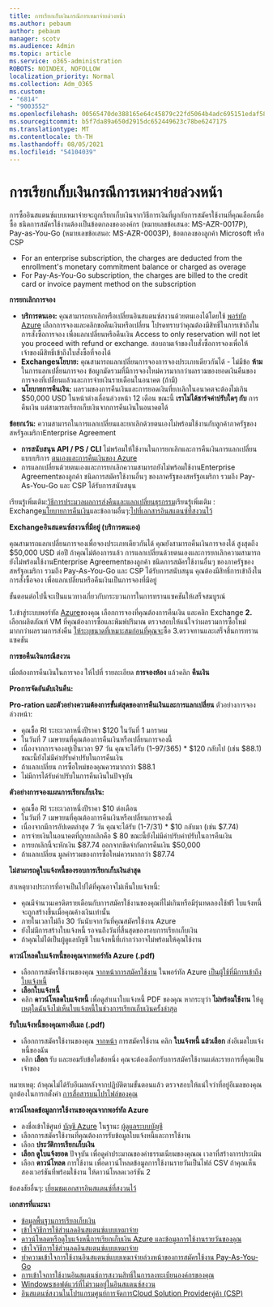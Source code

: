 ```yaml
---
title: การเรียกเก็บเงินกรณีการเหมาจ่ายล่วงหน้า
ms.author: pebaum
author: pebaum
manager: scotv
ms.audience: Admin
ms.topic: article
ms.service: o365-administration
ROBOTS: NOINDEX, NOFOLLOW
localization_priority: Normal
ms.collection: Adm_O365
ms.custom:
- "6814"
- "9003552"
ms.openlocfilehash: 00565470de388165e64c45879c22fd5064b4adc695151edaf58878f38a481ff2
ms.sourcegitcommit: b5f7da89a650d2915dc652449623c78be6247175
ms.translationtype: MT
ms.contentlocale: th-TH
ms.lasthandoff: 08/05/2021
ms.locfileid: "54104039"
---
```

# <a name="billing-for-reserved-instance-purchase"></a>การเรียกเก็บเงินกรณีการเหมาจ่ายล่วงหน้า

การซื้ออินสแตนซ์แบบเหมาจ่ายจะถูกเรียกเก็บเงินจากวิธีการเงินที่ผูกกับการสมัครใช้งานที่คุณเลือกเมื่อซื้อ ชนิดการสมัครใช้งานต้องเป็นข้อตกลงขององค์กร (หมายเลขข้อเสนอ: MS-AZR-0017P), Pay-as-You-Go (หมายเลขข้อเสนอ: MS-AZR-0003P), ข้อตกลงของลูกค้า Microsoft หรือ CSP

- For an enterprise subscription, the charges are deducted from the enrollment's monetary commitment balance or charged as overage
- For Pay-As-You-Go subscription, the charges are billed to the credit card or invoice payment method on the subscription

**การยกเลิกการจอง**

- **บริการตนเอง:** คุณสามารถยกเลิกหรือเปลี่ยนอินสแตนซ์สงวนด้วยตนเองได้โดยใช้ [พอร์ทัล Azure](https://portal.azure.com/#blade/Microsoft_Azure_Reservations/ReservationsBrowseBlade) เลือกการจองและคลิกขอคืนเงินหรือเปลี่ยน โปรดทราบว่าคุณต้องมีสิทธิ์ในการเข้าถึงใน การสั่งซื้อการจอง เพื่อแลกเปลี่ยนหรือคืนเงิน Access to only reservation will not let you proceed with refund or exchange. สอบถามเจ้าของใบสั่งซื้อการจองเพื่อให้เจ้าของมีสิทธิ์เข้าถึงใบสั่งซื้อที่จองได้
- **Exchangeนโยบาย:** คุณสามารถแลกเปลี่ยนการจองการจองประเภทเดียวกันได้ - ไม่มีข้อ **ห้าม** ในการแลกเปลี่ยนการจอง ข้อผูกมัดรวมที่มีการจองใหม่ควรมากกว่าผลรวมของยอดเงินคืนของการจองที่เปลี่ยนแล้วและการจ่ายเงินรายเดือนในอนาคต (ถ้ามี)
- **นโยบายการคืนเงิน:** ผลรวมของการคืนเงินและการยอดเงินที่ยกเลิกในอนาคตจะต้องไม่เกิน $50,000 USD ในหน้าต่างเลื่อนล่วงหน้า 12 เดือน ขณะนี้ **เราไม่ได้ชาร์จค่าปรับใดๆ กับ** การคืนเงิน แต่สามารถเรียกเก็บเงินจากการคืนเงินในอนาคตได้

**ข้อยกเว้น:** ความสามารถในการแลกเปลี่ยนและยกเลิกด้วยตนเองไม่พร้อมใช้งานกับลูกค้าภาครัฐของสหรัฐอเมริกาEnterprise Agreement

- **การสนับสนุน API / PS / CLI** ไม่พร้อมให้ใช้งานในการยกเลิกและการคืนเงินการแลกเปลี่ยนแบบบริการ [ตนเองและการคืนเงินของ Azure](https://docs.microsoft.com/azure/cost-management-billing/reservations/exchange-and-refund-azure-reservations?WT.mc_id=Portal-Microsoft_Azure_Support)
- การแลกเปลี่ยนด้วยตนเองและการยกเลิกความสามารถยังไม่พร้อมใช้งานEnterprise Agreementของลูกค้า ชนิดการสมัครใช้งานอื่นๆ ของภาครัฐของสหรัฐอเมริกา รวมถึง Pay-As-You-Go และ CSP ได้รับการสนับสนุน

เรียนรู้เพิ่มเติม:[วิธีการประมวลผลการส่งคืนและแลกเปลี่ยนธุรกรรม](https://docs.microsoft.com/azure/billing/billing-azure-reservations-self-service-exchange-and-refund?WT.mc_id=Portal-Microsoft_Azure_Support#how-return-and-exchange-transactions-are-processed)เรียนรู้เพิ่มเติม : Exchange[นโยบายการคืนเงิน](https://docs.microsoft.com/azure/billing/billing-azure-reservations-self-service-exchange-and-refund?WT.mc_id=Portal-Microsoft_Azure_Support#exchange-policies)และข้อถามอื่นๆ:[ไปที่เอกสารอินสแตนซ์ที่สงวนไว้](https://docs.microsoft.com/azure/billing/billing-save-compute-costs-reservations?WT.mc_id=Portal-Microsoft_Azure_Support)

**Exchangeอินสแตนซ์สงวนที่มีอยู่ (บริการตนเอง)**

คุณสามารถแลกเปลี่ยนการจองเพื่อจองประเภทเดียวกันได้ คุณยังสามารถคืนเงินการจองได้ สูงสุดถึง $50,000 USD ต่อปี ถ้าคุณไม่ต้องการแล้ว การแลกเปลี่ยนด้วยตนเองและการยกเลิกความสามารถยังไม่พร้อมใช้งานEnterprise Agreementของลูกค้า ชนิดการสมัครใช้งานอื่นๆ ของภาครัฐของสหรัฐอเมริกา รวมถึง Pay-As-You-Go และ CSP ได้รับการสนับสนุน คุณต้องมีสิทธิ์การเข้าถึงใน การสั่งซื้อจอง เพื่อแลกเปลี่ยนหรือคืนเงินเป็นการจองที่มีอยู่

ขั้นตอนต่อไปนี้จะเป็นแนวทางเกี่ยวกับกระบวนการในการทรานแซคชันให้เสร็จสมบูรณ์

1.เข้าสู่ระบบพอร์ทัล [Azure](https://portal.azure.com/#blade/Microsoft_Azure_Reservations/ReservationsBrowseBlade)ของคุณ เลือกการจองที่คุณต้องการคืนเงิน และคลิก Exchange **2.** เลือกผลิตภัณฑ์ VM ที่คุณต้องการซื้อและพิมพ์ปริมาณ ตรวจสอบให้แน่ใจว่าผลรวมการซื้อใหม่มากกว่าผลรวมการส่งคืน [ให้ระบุขนาดที่เหมาะสมก่อนที่คุณจะ](https://docs.microsoft.com/azure/virtual-machines/windows/prepay-reserved-vm-instances?WT.mc_id=Portal-Microsoft_Azure_Support#determine-the-right-vm-size-before-you-buy)ซื้อ
3.ตรวจทานและเสร็จสิ้นการทรานแซคชัน

**การขอคืนเงินกรณีสงวน**

เมื่อต้องการคืนเงินในการจอง ให้ไปที่ รายละเอียด **การจองห้อง** แล้วคลิก **คืนเงิน**

**Proการจัดอันดับเงินคืน:**

**Pro-ration และตัวอย่างความต้องการขั้นต่สุดของการคืนเงินและการแลกเปลี่ยน** ตัวอย่างการจองล่วงหน้า:

- คุณซื้อ RI ระยะเวลาหนึ่งปีราคา $120 ในวันที่ 1 มกราคม
- ในวันที่ 7 เมษายนที่คุณต้องการคืนเงินหรือเปลี่ยนการจองนี้
- เนื่องจากการจองอยู่เป็นเวลา 97 วัน คุณจะได้รับ (1-97/365) * $120 กลับไป (เช่น $88.1) ขณะนี้ยังไม่มีค่าปรับค่าปรับในการคืนเงิน
- ถ้าแลกเปลี่ยน การซื้อใหม่ของคุณควรมากกว่า $88.1
- ไม่มีการได้รับค่าปรับในการคืนเงินในปัจจุบัน

**ตัวอย่างการจองแผนการเรียกเก็บเงิน:**

- คุณซื้อ RI ระยะเวลาหนึ่งปีราคา $10 ต่อเดือน
- ในวันที่ 7 เมษายนที่คุณต้องการคืนเงินหรือเปลี่ยนการจองนี้
- เนื่องจากมีการอัปเดตล่าสุด 7 วัน คุณจะได้รับ (1-7/31) * $10 กลับมา (เช่น $7.74)
- การจ่ายเงินในอนาคตที่ถูกยกเลิกคือ $ 80 ขณะนี้ยังไม่มีค่าปรับค่าปรับในการคืนเงิน
- การยกเลิกนี้จะหักเงิน $87.74 ออกจากขีดจํากัดการคืนเงิน $50,000
- ถ้าแลกเปลี่ยน มูลค่ารวมของการซื้อใหม่ควรมากกว่า $87.74

**ไม่สามารถดูใบแจ้งหนี้ของรอบการเรียกเก็บเงินล่าสุด**

สาเหตุบางประการที่อาจเป็นไปได้ที่คุณอาจไม่เห็นใบแจ้งหนี้:

- คุณมีจํานวนเครดิตรายเดือนกับการสมัครใช้งานของคุณที่ไม่เกินหรือมีรุ่นทดลองใช้ฟรี ใบแจ้งหนี้จะถูกสร้างขึ้นเมื่อคุณค้างเงินเท่านั้น
- ภายในเวลาไม่ถึง 30 วันนับจากวันที่คุณสมัครใช้งาน Azure
- ยังไม่มีการสร้างใบแจ้งหนี้ รอจนถึงวันที่สิ้นสุดของรอบการเรียกเก็บเงิน
- ถ้าคุณไม่ได้เป็นผู้ดูแลบัญชี ใบแจ้งหนี้ที่เก่ากว่าอาจไม่พร้อมให้คุณใช้งาน

**ดาวน์โหลดใบแจ้งหนี้ของคุณจากพอร์ทัล Azure (.pdf)**

- เลือกการสมัครใช้งานของคุณ [จากหน้าการสมัครใช้งาน](https://portal.azure.com/#blade/Microsoft_Azure_Billing/SubscriptionsBlade) ในพอร์ทัล Azure [เป็นผู้ใช้ที่มีการเข้าถึงใบแจ้งหนี้](https://docs.microsoft.com/azure/billing/billing-manage-access?WT.mc_id=Portal-Microsoft_Azure_Support)
- **เลือกใบแจ้งหนี้**
- คลิก **ดาวน์โหลดใบแจ้งหนี้** เพื่อดูสําเนาใบแจ้งหนี้ PDF ของคุณ หากระบุว่า **ไม่พร้อมใช้งาน** ให้ดู [เหตุใดฉันจึงไม่เห็นใบแจ้งหนี้ในช่วงการเรียกเก็บเงินครั้งล่าสุด](https://docs.microsoft.com/azure/billing/billing-download-azure-invoice-daily-usage-date?WT.mc_id=Portal-Microsoft_Azure_Support#noinvoice)

**รับใบแจ้งหนี้ของคุณทางอีเมล (.pdf)**

- เลือกการสมัครใช้งานของคุณ [จากหน้า](https://portal.azure.com/#blade/Microsoft_Azure_Billing/SubscriptionsBlade) การสมัครใช้งาน คลิก **ใบแจ้งหนี้ แล้วเลือก** ส่งอีเมลใบแจ้งหนี้ของฉัน
- คลิก **เลือก** รับ และยอมรับข้อใดข้อหนึ่ง คุณจะต้องเลือกรับการสมัครใช้งานแต่ละรายการที่คุณเป็นเจ้าของ

หมายเหตุ: ถ้าคุณไม่ได้รับอีเมลหลังจากปฏิบัติตามขั้นตอนแล้ว ตรวจสอบให้แน่ใจว่าที่อยู่อีเมลของคุณถูกต้องในการกตั้งค่า [การสื่อสารบนโปรไฟล์ของคุณ](https://account.windowsazure.com/profile)

**ดาวน์โหลดข้อมูลการใช้งานของคุณจากพอร์ทัล Azure**

- ลงชื่อเข้าใช้ศูนย์ [บัญชี Azure](https://account.windowsazure.com/Subscriptions) ในฐานะ [ผู้ดูแลระบบบัญชี](https://docs.microsoft.com/azure/billing/billing-subscription-transfer?WT.mc_id=Portal-Microsoft_Azure_Support#whoisaa)
- เลือกการสมัครใช้งานที่คุณต้องการรับข้อมูลใบแจ้งหนี้และการใช้งาน
- เลือก **ประวัติการเรียกเก็บเงิน**
- **เลือก ดูใบแจ้งยอด** ปัจจุบัน เพื่อดูค่าประมาณของค่าธรรมเนียมของคุณณ เวลาที่สร้างการประเมิน
- เลือก **ดาวน์โหลด** การใช้งาน เพื่อดาวน์โหลดข้อมูลการใช้งานรายวันเป็นไฟล์ CSV ถ้าคุณเห็นสองเวอร์ชันที่พร้อมใช้งาน ให้ดาวน์โหลดเวอร์ชัน 2

ข้อสงสัยอื่นๆ: [เยี่ยมชมเอกสารอินสแตนซ์ที่สงวนไว้](https://docs.microsoft.com/azure/billing/billing-save-compute-costs-reservations?WT.mc_id=Portal-Microsoft_Azure_Support)

**เอกสารที่แนะนา**

- [ข้อมูลพื้นฐานการเรียกเก็บเงิน](https://docs.microsoft.com/partner-center/billing-basics/?WT.mc_id=Portal-Microsoft_Azure_Support)
- [เข้าใจวิธีการใช้ส่วนลดอินสแตนซ์แบบเหมาจ่าย](https://docs.microsoft.com/azure/billing/billing-understand-vm-reservation-charges/?WT.mc_id=Portal-Microsoft_Azure_Support)
- [ดาวน์โหลดหรือดูใบแจ้งหนี้การเรียกเก็บเงิน Azure และข้อมูลการใช้งานรายวันของคุณ](https://docs.microsoft.com/azure/billing/billing-download-azure-invoice-daily-usage-date?WT.mc_id=Portal-Microsoft_Azure_Support)
- [เข้าใจวิธีการใช้ส่วนลดอินสแตนซ์แบบเหมาจ่าย](https://docs.microsoft.com/azure/billing/billing-understand-vm-reservation-charges/?WT.mc_id=Portal-Microsoft_Azure_Support)
- [ทําความเข้าใจการใช้งานอินสแตนซ์แบบเหมาจ่ายล่วงหน้าของการสมัครใช้งาน Pay-As-You-Go](https://docs.microsoft.com/azure/billing/billing-understand-reserved-instance-usage/?WT.mc_id=Portal-Microsoft_Azure_Support)
- [การเข้าใจการใช้งานอินสแตนซ์การสงวนสิทธิ์ในการลงทะเบียนองค์กรของคุณ](https://docs.microsoft.com/azure/billing/billing-understand-reserved-instance-usage-ea/?WT.mc_id=Portal-Microsoft_Azure_Support)
- [Windowsซอฟต์แวร์ที่ไม่รวมอยู่ในอินสแตนซ์สงวน](https://docs.microsoft.com/azure/billing/billing-reserved-instance-windows-software-costs/?WT.mc_id=Portal-Microsoft_Azure_Support)
- [อินสแตนซ์สงวนในโปรแกรมศูนย์การจัดการCloud Solution Providerคู่ค้า (CSP)](https://docs.microsoft.com/partner-center/azure-reservations/?WT.mc_id=Portal-Microsoft_Azure_Support)